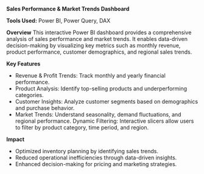**Sales Performance & Market Trends Dashboard**

**Tools Used:** Power BI, Power Query, DAX

**Overview**
This interactive Power BI dashboard provides a comprehensive analysis of sales performance and market trends. It enables data-driven decision-making by visualizing key metrics such as monthly revenue, product performance, customer demographics, and regional sales trends.

**Key Features**
- Revenue & Profit Trends: Track monthly and yearly financial performance.
- Product Analysis: Identify top-selling products and underperforming categories.
-  Customer Insights: Analyze customer segments based on demographics and purchase behavior.
- Market Trends: Understand seasonality, demand fluctuations, and regional performance.
   Dynamic Filtering: Interactive slicers allow users to filter by product category, time period, and region.

**Impact**
- Optimized inventory planning by identifying sales trends.
- Reduced operational inefficiencies through data-driven insights.
- Enhanced decision-making for pricing and marketing strategies.

